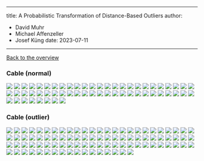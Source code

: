 
---
title: A Probabilistic Transformation of Distance-Based Outliers
author:
  - David Muhr
  - Michael Affenzeller
  - Josef Küng
date: 2023-07-11
---

[Back to the overview](/)

### Cable (normal)

![](/images/cable/normal/100.png)
![](/images/cable/normal/101.png)
![](/images/cable/normal/102.png)
![](/images/cable/normal/103.png)
![](/images/cable/normal/104.png)
![](/images/cable/normal/105.png)
![](/images/cable/normal/106.png)
![](/images/cable/normal/107.png)
![](/images/cable/normal/108.png)
![](/images/cable/normal/109.png)
![](/images/cable/normal/110.png)
![](/images/cable/normal/111.png)
![](/images/cable/normal/112.png)
![](/images/cable/normal/113.png)
![](/images/cable/normal/114.png)
![](/images/cable/normal/115.png)
![](/images/cable/normal/116.png)
![](/images/cable/normal/117.png)
![](/images/cable/normal/60.png)
![](/images/cable/normal/61.png)
![](/images/cable/normal/62.png)
![](/images/cable/normal/63.png)
![](/images/cable/normal/64.png)
![](/images/cable/normal/65.png)
![](/images/cable/normal/66.png)
![](/images/cable/normal/67.png)
![](/images/cable/normal/68.png)
![](/images/cable/normal/69.png)
![](/images/cable/normal/70.png)
![](/images/cable/normal/71.png)
![](/images/cable/normal/72.png)
![](/images/cable/normal/73.png)
![](/images/cable/normal/74.png)
![](/images/cable/normal/75.png)
![](/images/cable/normal/76.png)
![](/images/cable/normal/77.png)
![](/images/cable/normal/78.png)
![](/images/cable/normal/79.png)
![](/images/cable/normal/80.png)
![](/images/cable/normal/81.png)
![](/images/cable/normal/82.png)
![](/images/cable/normal/83.png)
![](/images/cable/normal/84.png)
![](/images/cable/normal/85.png)
![](/images/cable/normal/86.png)
![](/images/cable/normal/87.png)
![](/images/cable/normal/88.png)
![](/images/cable/normal/89.png)
![](/images/cable/normal/90.png)
![](/images/cable/normal/91.png)
![](/images/cable/normal/92.png)
![](/images/cable/normal/93.png)
![](/images/cable/normal/94.png)
![](/images/cable/normal/95.png)
![](/images/cable/normal/96.png)
![](/images/cable/normal/97.png)
![](/images/cable/normal/98.png)
![](/images/cable/normal/99.png)

### Cable (outlier)

![](/images/cable/outlier/0.png)
![](/images/cable/outlier/1.png)
![](/images/cable/outlier/10.png)
![](/images/cable/outlier/11.png)
![](/images/cable/outlier/118.png)
![](/images/cable/outlier/119.png)
![](/images/cable/outlier/12.png)
![](/images/cable/outlier/120.png)
![](/images/cable/outlier/121.png)
![](/images/cable/outlier/122.png)
![](/images/cable/outlier/123.png)
![](/images/cable/outlier/124.png)
![](/images/cable/outlier/125.png)
![](/images/cable/outlier/126.png)
![](/images/cable/outlier/127.png)
![](/images/cable/outlier/128.png)
![](/images/cable/outlier/129.png)
![](/images/cable/outlier/13.png)
![](/images/cable/outlier/130.png)
![](/images/cable/outlier/131.png)
![](/images/cable/outlier/132.png)
![](/images/cable/outlier/133.png)
![](/images/cable/outlier/134.png)
![](/images/cable/outlier/135.png)
![](/images/cable/outlier/136.png)
![](/images/cable/outlier/137.png)
![](/images/cable/outlier/138.png)
![](/images/cable/outlier/139.png)
![](/images/cable/outlier/14.png)
![](/images/cable/outlier/140.png)
![](/images/cable/outlier/141.png)
![](/images/cable/outlier/142.png)
![](/images/cable/outlier/143.png)
![](/images/cable/outlier/144.png)
![](/images/cable/outlier/145.png)
![](/images/cable/outlier/146.png)
![](/images/cable/outlier/147.png)
![](/images/cable/outlier/148.png)
![](/images/cable/outlier/149.png)
![](/images/cable/outlier/15.png)
![](/images/cable/outlier/16.png)
![](/images/cable/outlier/17.png)
![](/images/cable/outlier/18.png)
![](/images/cable/outlier/19.png)
![](/images/cable/outlier/2.png)
![](/images/cable/outlier/20.png)
![](/images/cable/outlier/21.png)
![](/images/cable/outlier/22.png)
![](/images/cable/outlier/23.png)
![](/images/cable/outlier/24.png)
![](/images/cable/outlier/25.png)
![](/images/cable/outlier/26.png)
![](/images/cable/outlier/27.png)
![](/images/cable/outlier/28.png)
![](/images/cable/outlier/29.png)
![](/images/cable/outlier/3.png)
![](/images/cable/outlier/30.png)
![](/images/cable/outlier/31.png)
![](/images/cable/outlier/32.png)
![](/images/cable/outlier/33.png)
![](/images/cable/outlier/34.png)
![](/images/cable/outlier/35.png)
![](/images/cable/outlier/36.png)
![](/images/cable/outlier/37.png)
![](/images/cable/outlier/38.png)
![](/images/cable/outlier/39.png)
![](/images/cable/outlier/4.png)
![](/images/cable/outlier/40.png)
![](/images/cable/outlier/41.png)
![](/images/cable/outlier/42.png)
![](/images/cable/outlier/43.png)
![](/images/cable/outlier/44.png)
![](/images/cable/outlier/45.png)
![](/images/cable/outlier/46.png)
![](/images/cable/outlier/47.png)
![](/images/cable/outlier/48.png)
![](/images/cable/outlier/49.png)
![](/images/cable/outlier/5.png)
![](/images/cable/outlier/50.png)
![](/images/cable/outlier/51.png)
![](/images/cable/outlier/52.png)
![](/images/cable/outlier/53.png)
![](/images/cable/outlier/54.png)
![](/images/cable/outlier/55.png)
![](/images/cable/outlier/56.png)
![](/images/cable/outlier/57.png)
![](/images/cable/outlier/58.png)
![](/images/cable/outlier/59.png)
![](/images/cable/outlier/6.png)
![](/images/cable/outlier/7.png)
![](/images/cable/outlier/8.png)
![](/images/cable/outlier/9.png)
